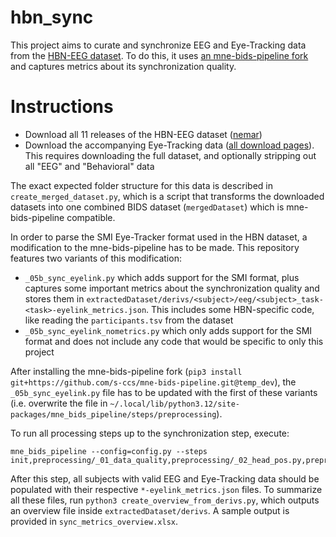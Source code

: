 
# hbn_sync
This project aims to curate and synchronize EEG and Eye-Tracking data from the [HBN-EEG dataset](https://neuromechanist.github.io/data/hbn/). To do this, it uses [an mne-bids-pipeline fork](https://github.com/s-ccs/mne-bids-pipeline/tree/temp_dev) and captures metrics about its synchronization quality.


# Instructions

- Download all 11 releases of the HBN-EEG dataset ([nemar](https://nemar.org/dataexplorer/local?search=HBN-EEG))
- Download the accompanying Eye-Tracking data ([all download pages](https://fcon_1000.projects.nitrc.org/indi/cmi_healthy_brain_network/downloads/)). This requires downloading the full dataset, and optionally stripping out all "EEG" and "Behavioral" data

The exact expected folder structure for this data is described in `create_merged_dataset.py`, which is a script that transforms the downloaded datasets into one combined BIDS dataset (`mergedDataset`) which is mne-bids-pipeline compatible.

In order to parse the SMI Eye-Tracker format used in the HBN dataset, a modification to the mne-bids-pipeline has to be made. This repository features two variants of this modification:

- `_05b_sync_eyelink.py` which adds support for the SMI format, plus captures some important metrics about the synchronization quality and stores them in `extractedDataset/derivs/<subject>/eeg/<subject>_task-<task>-eyelink_metrics.json`. This includes some HBN-specific code, like reading the `participants.tsv` from the dataset
- `_05b_sync_eyelink_nometrics.py` which only adds support for the SMI format and does not include any code that would be specific to only this project

After installing the mne-bids-pipeline fork (`pip3 install git+https://github.com/s-ccs/mne-bids-pipeline.git@temp_dev`), the `_05b_sync_eyelink.py` file has to be updated with the first of these variants (i.e. overwrite the file in `~/.local/lib/python3.12/site-packages/mne_bids_pipeline/steps/preprocessing`).

To run all processing steps up to the synchronization step, execute:

```
mne_bids_pipeline --config=config.py --steps init,preprocessing/_01_data_quality,preprocessing/_02_head_pos.py,preprocessing/_03_maxfilter.py,preprocessing/_04_frequency_filter.py,preprocessing/_05b_sync_eyelink.py,preprocessing/_05_regress_artifact.py
```

After this step, all subjects with valid EEG and Eye-Tracking data should be populated with their respective `*-eyelink_metrics.json` files. To summarize all these files, run `python3 create_overview_from_derivs.py`, which outputs an overview file inside `extractedDataset/derivs`. A sample output is provided in `sync_metrics_overview.xlsx`.
